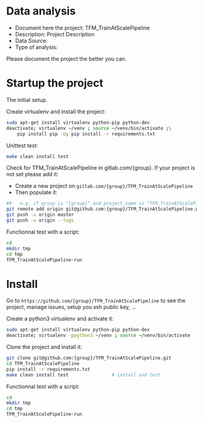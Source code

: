 # Data analysis
- Document here the project: TFM_TrainAtScalePipeline
- Description: Project Description
- Data Source:
- Type of analysis:

Please document the project the better you can.

# Startup the project

The initial setup.

Create virtualenv and install the project:
```bash
sudo apt-get install virtualenv python-pip python-dev
deactivate; virtualenv ~/venv ; source ~/venv/bin/activate ;\
    pip install pip -U; pip install -r requirements.txt
```

Unittest test:
```bash
make clean install test
```

Check for TFM_TrainAtScalePipeline in gitlab.com/{group}.
If your project is not set please add it:

- Create a new project on `gitlab.com/{group}/TFM_TrainAtScalePipeline`
- Then populate it:

```bash
##   e.g. if group is "{group}" and project_name is "TFM_TrainAtScalePipeline"
git remote add origin git@github.com:{group}/TFM_TrainAtScalePipeline.git
git push -u origin master
git push -u origin --tags
```

Functionnal test with a script:

```bash
cd
mkdir tmp
cd tmp
TFM_TrainAtScalePipeline-run
```

# Install

Go to `https://github.com/{group}/TFM_TrainAtScalePipeline` to see the project, manage issues,
setup you ssh public key, ...

Create a python3 virtualenv and activate it:

```bash
sudo apt-get install virtualenv python-pip python-dev
deactivate; virtualenv -ppython3 ~/venv ; source ~/venv/bin/activate
```

Clone the project and install it:

```bash
git clone git@github.com:{group}/TFM_TrainAtScalePipeline.git
cd TFM_TrainAtScalePipeline
pip install -r requirements.txt
make clean install test                # install and test
```
Functionnal test with a script:

```bash
cd
mkdir tmp
cd tmp
TFM_TrainAtScalePipeline-run
```
